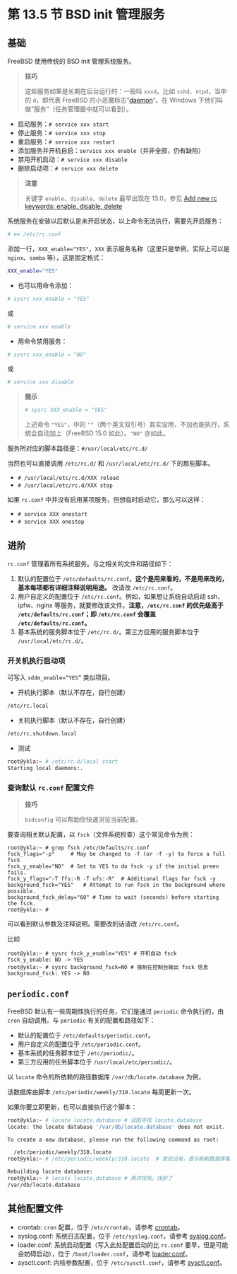 # 第 13.5 节 BSD init 管理服务

## 基础

FreeBSD 使用传统的 BSD init 管理系统服务。

>**技巧**
>
>这些服务如果是长期在后台运行的：一般叫 `xxxd`。比如 `sshd`、`ntpd`，当中的 `d`，即代表 FreeBSD 的小恶魔标志“[daemon](https://www.freebsd.org/copyright/daemon/)”。在 Windows 下他们叫做“服务”（任务管理器中就可以看到）。

- 启动服务：`# service xxx start`
- 停止服务：`# service xxx stop`
- 重启服务：`# service xxx restart`
- 添加服务并开机自启：`service xxx enable`（并非全部，仍有缺陷）
- 禁用开机启动：`# service xxx disable`
- 删除启动项：`# service xxx delete`

>**注意**
>
>关键字 `enable`、`disable`、`delete` 最早出现在 13.0，参见 [Add new rc keywords: enable, disable, delete](https://reviews.freebsd.org/D17113)


系统服务在安装以后默认是未开启状态，以上命令无法执行，需要先开启服务：

```sh
# ee /etc/rc.conf
```

添加一行，`XXX_enable="YES"`，`XXX` 表示服务名称（这里只是举例，实际上可以是 `nginx`、`samba` 等），这是固定格式：

```sh
XXX_enable="YES"
```

- 也可以用命令添加：

```sh
# sysrc xxx_enable = "YES"
```

或

```sh
# service xxx enable
```

- 用命令禁用服务：

```sh
# sysrc xxx_enable = "NO"
```

或

```sh
# service xxx disable
```

>**提示**
>
>```sh
># sysrc XXX_enable = "YES"
>```
>
>上述命令 `"YES"`，中的 `""`（两个英文双引号）其实没用，不加也能执行，系统会自动加上（FreeBSD 15.0 如此）。`"NO"` 亦如此。

服务所对应的脚本路径是：`#/usr/local/etc/rc.d/`

当然也可以直接调用 `/etc/rc.d/` 和 `/usr/local/etc/rc.d/` 下的那些脚本。

- `# /usr/local/etc/rc.d/XXX reload`
- `# /usr/local/etc/rc.d/XXX stop`

如果 `rc.conf` 中并没有启用某项服务，但想临时启动它，那么可以这样：

- `# service XXX onestart`
- `# service XXX onestop`


## 进阶

`rc.conf` 管理着所有系统服务。与之相关的文件和路径如下：

1. 默认的配置位于 `/etc/defaults/rc.conf`。**这个是用来看的，不是用来改的，基本每项都有详细注释说明用途。** 改请改 `/etc/rc.conf`。
2. 用户自定义的配置位于 `/etc/rc.conf`。例如，如果想让系统自动启动 ssh、ipfw、nginx 等服务，就要修改该文件。**注意，`/etc/rc.conf` 的优先级高于 `/etc/defaults/rc.conf`；即 `/etc/rc.conf` 会覆盖 `/etc/defaults/rc.conf`。**
3. 基本系统的服务脚本位于 `/etc/rc.d/`。第三方应用的服务脚本位于 `/usr/local/etc/rc.d/`。

### 开关机执行启动项

可写入 `sddm_enable=“YES”` 类似项目。

- 开机执行脚本（默认不存在，自行创建）

```sh
/etc/rc.local
```

- 关机执行脚本（默认不存在，自行创建）

```sh
/etc/rc.shutdown.local
```

- 测试

```sh
root@ykla:~ # /etc/rc.d/local start
Starting local daemons:.
```

### 查询默认 `rc.conf` 配置文件

>**技巧**
>
>`bsdconfig` 可以帮助你快速浏览当前配置。

要查询相关默认配置，以 `fsck`（文件系统检查）这个常见命令为例：

```
root@ykla:~ # grep fsck /etc/defaults/rc.conf
fsck_flags="-p"		# May be changed to -f (or -f -y) to force a full fsck
fsck_y_enable="NO"	# Set to YES to do fsck -y if the initial preen fails.
fsck_y_flags="-T ffs:-R -T ufs:-R"	# Additional flags for fsck -y
background_fsck="YES"	# Attempt to run fsck in the background where possible.
background_fsck_delay="60" # Time to wait (seconds) before starting the fsck.
root@ykla:~ # 
```

可以看到默认参数及注释说明。需要改的话请改 `/etc/rc.conf`。

比如

```
root@ykla:~ # sysrc fsck_y_enable="YES" # 开机自动 fsck
fsck_y_enable: NO -> YES
root@ykla:~ # sysrc background_fsck=NO # 强制在控制台输出 fsck 信息
background_fsck: YES -> NO
```


## `periodic.conf`

FreeBSD 默认有一些周期性执行的任务，它们是通过 `periodic` 命令执行的，由 `cron` 自动调用。与 `periodic` 有关的配置和路径如下：

- 默认的配置位于 `/etc/defaults/periodic.conf`。
- 用户自定义的配置位于 `/etc/periodic.conf`。
- 基本系统的任务脚本位于 `/etc/periodic/`。
- 第三方应用的任务脚本位于 `/usr/local/etc/periodic/`。

以 `locate` 命令的所依赖的路径数据库 `/var/db/locate.database` 为例，

该数据库由脚本 `/etc/periodic/weekly/310.locate` 每周更新一次。

如果你要立即更新，也可以直接执行这个脚本：

```sh
root@ykla:~ # locate locate.database # 试图寻找 locate.database
locate: the locate database '/var/db/locate.database' does not exist.

To create a new database, please run the following command as root:

  /etc/periodic/weekly/310.locate
root@ykla:~ # /etc/periodic/weekly/310.locate  # 发现没有，提示刷新数据库看看

Rebuilding locate database:
root@ykla:~ # locate locate.database # 再次找找，找到了
/var/db/locate.database
```


## 其他配置文件

- crontab: `cron` 配置，位于 `/etc/crontab`，请参考 [crontab](https://man.freebsd.org/cgi/man.cgi?crontab(5))。
- syslog.conf: 系统日志配置，位于 `/etc/syslog.conf`，请参考 [syslog.conf](https://man.freebsd.org/cgi/man.cgi?query=syslog.conf)。
- loader.conf: 系统启动配置（写入此处配置启动的比 `rc.conf` 要早，但是可能会妨碍启动），位于 `/boot/loader.conf`，请参考 [loader.conf](https://man.freebsd.org/cgi/man.cgi?query=loader.conf)。
- sysctl.conf: 内核参数配置，位于 `/etc/sysctl.conf`，请参考 [sysctl.conf](https://man.freebsd.org/cgi/man.cgi?query=sysctl.conf)。
